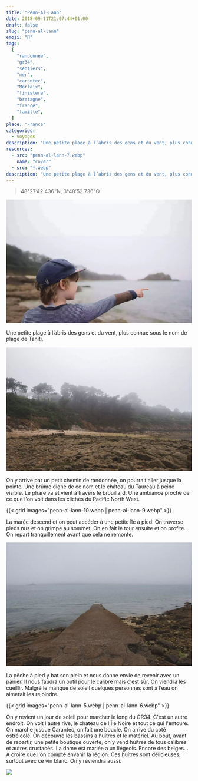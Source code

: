 ```yaml
---
title: "Penn-Al-Lann"
date: 2018-09-11T21:07:44+01:00
draft: false
slug: "penn-al-lann"
emoji: "🌊"
tags:
  [
    "randonnée",
    "gr34",
    "sentiers",
    "mer",
    "carantec",
    "Morlaix",
    "finistere",
    "bretagne",
    "france",
    "famille",
  ]
place: "France"
categories:
  - voyages
description: "Une petite plage à l’abris des gens et du vent, plus connue sous le nom de plage de Tahiti."
resources:
  - src: "penn-al-lann-7.webp"
    name: "cover"
  - src: "*.webp"
description: "Une petite plage à l’abris des gens et du vent, plus connue sous le nom de plage de Tahiti."
---
```


> 48°27’42.436"N, 3°48’52.736"O

![](penn-al-lann-2.webp)

Une petite plage à l’abris des gens et du vent, plus connue sous le nom de plage de Tahiti.

![](penn-al-lann-8.webp)

On y arrive par un petit chemin de randonnée, on pourrait aller jusque la pointe. Une brûme digne de ce nom et le château du Taureau à peine visible. Le phare va et vient à travers le brouillard. Une ambiance proche de ce que l'on voit dans les clichés du Pacific North West.

{{< grid images="penn-al-lann-10.webp | penn-al-lann-9.webp" >}}

La marée descend et on peut accéder à une petite île à pied. On traverse pieds nus et on grimpe au sommet. On en fait le tour ensuite et on profite. On repart tranquillement avant que cela ne remonte.

![](penn-al-lann-3.webp)

La pêche à pied y bat son plein et nous donne envie de revenir avec un panier. Il nous faudra un outil pour le calibre mais c'est sûr, On viendra les cueillir. Malgré le manque de soleil quelques personnes sont à l’eau on aimerait les rejoindre.

{{< grid images="penn-al-lann-5.webp | penn-al-lann-6.webp" >}}

On y revient un jour de soleil pour marcher le long du GR34. C'est un autre endroit. On voit l'autre rive, le chateau de l'Île Noire et tout ce qui l'entoure.
On marche jusque Carantec, on fait une boucle. On arrive du coté ostréicole. On découvre les bassins a huîtres et le matériel. Au bout, avant de repartir, une petite boutique ouverte, on y vend huîtres de tous calibres et autres crustacés. La dame est mariée a un liégeois. Encore des belges... À croire que l'on compte envahir la région. Ces huîtres sont délicieuses, surtout avec ce vin blanc. On y reviendra aussi.

![](cover)
